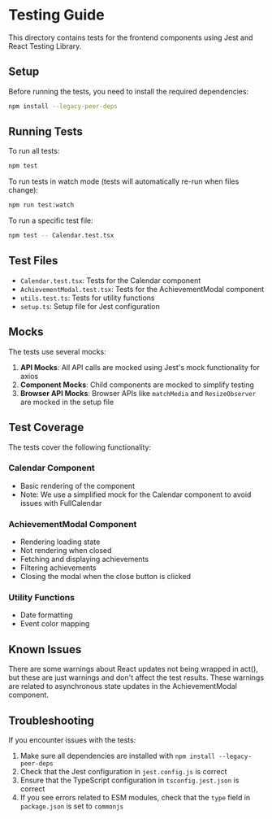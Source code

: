 # Testing Guide

This directory contains tests for the frontend components using Jest and React Testing Library.

## Setup

Before running the tests, you need to install the required dependencies:

```bash
npm install --legacy-peer-deps
```

## Running Tests

To run all tests:

```bash
npm test
```

To run tests in watch mode (tests will automatically re-run when files change):

```bash
npm run test:watch
```

To run a specific test file:

```bash
npm test -- Calendar.test.tsx
```

## Test Files

- `Calendar.test.tsx`: Tests for the Calendar component
- `AchievementModal.test.tsx`: Tests for the AchievementModal component
- `utils.test.ts`: Tests for utility functions
- `setup.ts`: Setup file for Jest configuration

## Mocks

The tests use several mocks:

1. **API Mocks**: All API calls are mocked using Jest's mock functionality for axios
2. **Component Mocks**: Child components are mocked to simplify testing
3. **Browser API Mocks**: Browser APIs like `matchMedia` and `ResizeObserver` are mocked in the setup file

## Test Coverage

The tests cover the following functionality:

### Calendar Component
- Basic rendering of the component
- Note: We use a simplified mock for the Calendar component to avoid issues with FullCalendar

### AchievementModal Component
- Rendering loading state
- Not rendering when closed
- Fetching and displaying achievements
- Filtering achievements
- Closing the modal when the close button is clicked

### Utility Functions
- Date formatting
- Event color mapping

## Known Issues

There are some warnings about React updates not being wrapped in act(), but these are just warnings and don't affect the test results. These warnings are related to asynchronous state updates in the AchievementModal component.

## Troubleshooting

If you encounter issues with the tests:

1. Make sure all dependencies are installed with `npm install --legacy-peer-deps`
2. Check that the Jest configuration in `jest.config.js` is correct
3. Ensure that the TypeScript configuration in `tsconfig.jest.json` is correct
4. If you see errors related to ESM modules, check that the `type` field in `package.json` is set to `commonjs`
